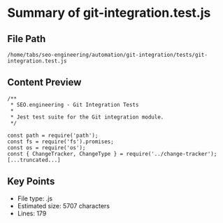 # Summary of git-integration.test.js
  
## File Path
`/home/tabs/seo-engineering/automation/git-integration/tests/git-integration.test.js`

## Content Preview
```
/**
 * SEO.engineering - Git Integration Tests
 * 
 * Jest test suite for the Git integration module.
 */

const path = require('path');
const fs = require('fs').promises;
const os = require('os');
const { ChangeTracker, ChangeType } = require('../change-tracker');
[...truncated...]
```

## Key Points
- File type: .js
- Estimated size: 5707 characters
- Lines: 179
